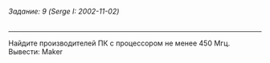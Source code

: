 ###### Задание: 9 (Serge I: 2002-11-02)

-----
Найдите производителей ПК с процессором не менее 450 Мгц. 
Вывести: Maker